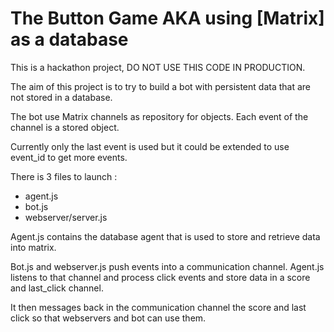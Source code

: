 # The Button Game AKA using [Matrix] as a database

This is a hackathon project, DO NOT USE THIS CODE IN PRODUCTION.

The aim of this project is to try to build a bot with persistent data 
that are not stored in a database.

The bot use Matrix channels as repository for objects.
Each event of the channel is a stored object.

Currently only the last event is used but it could be extended 
to use event_id to get more events.

There is 3 files to launch :
- agent.js
- bot.js
- webserver/server.js

Agent.js contains the database agent that is used to store and retrieve data into matrix.

Bot.js and webserver.js push events into a communication channel.
Agent.js listens to that channel and process click events and 
store data in a score and last_click channel.

It then messages back in the communication channel the score and last click 
so that webservers and bot can use them.
